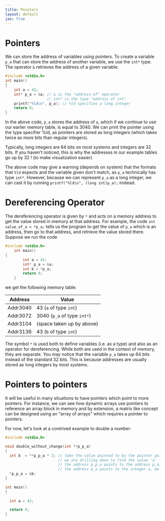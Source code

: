 ```yaml
---
title: Pointers
layout: default
jax: True
---
```

# Pointers
We can store the address of variables using pointers. To create a variable `p_a` that can store the address of another variable, we use the `int*` type. The operator `&` retrieves the address of a given variable.

```c
#include <stdio.h>
int main()
{
    int a = 42;
    int* p_a = &a; // & is the "address-of" operator
                   // int* is the type "address of int"
    printf("%ld\n", p_a); // %ld specifies a long integer
    return 0;
}
```

In the above code, `p_a` stores the address of `a`, which if we continue to use our earlier memory table, is equal to 3040. We can print the pointer using the type specifier %ld, as pointers are stored as long integers (which takes twice as more bits than regular integers).

Typically, long integers are 64 bits on most systems and integers are 32 bits. If you haven't noticed, this is why the addresses in our example tables go up by 32 ! (to make visualization easier)

The above code may give a warning (depends on system) that the formats that `%ld` expects and the variable given don't match, as `p_a` technically has type `int*`. However, because we can represent `p_a` as a long integer, we can cast it by running ```printf("%ld\n", (long int)p_a);``` instead.
# Dereferencing Operator
The dereferencing operator is given by `*` and acts on a memory address to get the value stored in memory at that address. For example, the code ```int value_of_a = *p_a;``` tells us the program to get the value of `p_a` which is an address, then go to that address, and retrieve the value stored there. Suppose we run the code

```c
#include <stdio.h>
    int main()
{
        int a = 42;
        int* p_a = &a;
        int b = *p_a; 
        return 0;
    }
```

we get the following memory table:

| Address  |  Value |
| -------  |  ------ |
| Addr3040 |  43 (`a` of type `int`) |
| Addr3072 |  3040 (`p_a` of type `int*`) |
| Addr3104 |  (space taken up by above) |
| Addr3136 |  43 (`b` of type `int`) |

The symbol `*` is used both to define variables (i.e. as a type) and also as an operator for dereferencing. While both are used in the context of memory, they are separate. 
You may notice that the variable `p_a` takes up 64 bits instead of the standard 32 bits. This is because addresses are usually stored as long integers by most systems. 

# Pointers to pointers
It will be useful in many situations to have pointers which point to more pointers. For instance, we can see how dynamic arrays use pointers to reference an array block in memory and by extension, a matrix like concept can be designed using an "array of arrays" which requires a pointer to pointers. 

For now, let's look at a contrived example to double a number:
```c
#include <stdio.h>

void double_without_change(int **p_p_a)
{
  int b  = **p_p_a * 2; // take the value pointed to by the pointer pointed to by p_p_a
                        // we are drilling down to find the value 'a'
                        // the address p_p_a points to the address p_a, we follow it
                        // the address p_a points to the integer a, we go to 'a' and retrieve its value
  *p_p_a = &b;
}

int main()
{
 
  int a = 42; 

  return 0;
}
 ```
```

